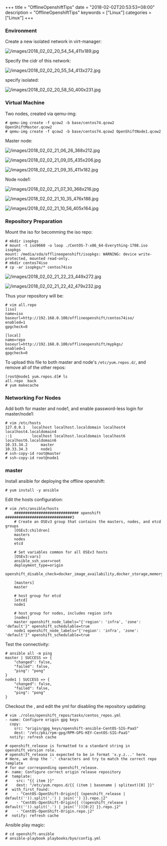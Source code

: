 +++
title = "OfflineOpenshiftTips"
date = "2018-02-02T20:53:53+08:00"
description = "OfflineOpenshiftTips"
keywords = ["Linux"]
categories = ["Linux"]
+++
### Environment
Create a new isolated network in virt-manager:    

![/images/2018_02_02_20_54_54_411x189.jpg](/images/2018_02_02_20_54_54_411x189.jpg)

Specify the cidr of this network:    

![/images/2018_02_02_20_55_54_413x272.jpg](/images/2018_02_02_20_55_54_413x272.jpg)

specify isolated:    

![/images/2018_02_02_20_58_50_400x231.jpg](/images/2018_02_02_20_58_50_400x231.jpg)

### Virtual Machine
Two nodes, created via qemu-img:    

```
# qemu-img create -f qcow2 -b base/centos74.qcow2 OpenShiftMaster.qcow2
# qemu-img create -f qcow2 -b base/centos74.qcow2 OpenShiftNode1.qcow2
```
Master node: 

![/images/2018_02_02_21_06_26_368x212.jpg](/images/2018_02_02_21_06_26_368x212.jpg)

![/images/2018_02_02_21_09_05_435x206.jpg](/images/2018_02_02_21_09_05_435x206.jpg)

![/images/2018_02_02_21_09_35_411x182.jpg](/images/2018_02_02_21_09_35_411x182.jpg)


Node node1: 

![/images/2018_02_02_21_07_30_368x216.jpg](/images/2018_02_02_21_07_30_368x216.jpg)

![/images/2018_02_02_21_10_35_476x188.jpg](/images/2018_02_02_21_10_35_476x188.jpg)

![/images/2018_02_02_21_10_56_405x164.jpg](/images/2018_02_02_21_10_56_405x164.jpg)

### Repository Preparation
Mount the iso for becomming the iso repo:   

```
# mkdir isopkgs
# mount -t iso9660 -o loop ./CentOS-7-x86_64-Everything-1708.iso isopkgs 
mount: /media/sda/offlineopenshift/isopkgs: WARNING: device write-protected, mounted read-only.
# mkdir centos74iso
# cp -ar isopkgs/* centos74iso
```

![/images/2018_02_02_21_22_23_449x272.jpg](/images/2018_02_02_21_22_23_449x272.jpg)

![/images/2018_02_02_21_22_42_479x232.jpg](/images/2018_02_02_21_22_42_479x232.jpg)

Thus your repository will be:    

```
# vim all.repo 
[iso]
name=iso
baseurl=http://192.168.0.100/offlineopenshift/centos74iso/
enabled=1
gpgcheck=0

[local]
name=repo
baseurl=http://192.168.0.100/offlineopenshift/mypkgs/
enabled=1
gpgcheck=0
```
To upload this file to both master and node's `/etc/yum.repos.d/`, and remove
all of the other repos:   

```
[root@node1 yum.repos.d]# ls
all.repo  back
# yum makecache
```

### Networking For Nodes
Add both for master and node1, and enable password-less login for master/node1:    

```
# vim /etc/hosts
127.0.0.1   localhost localhost.localdomain localhost4 localhost4.localdomain4
::1         localhost localhost.localdomain localhost6 localhost6.localdomain6
10.33.34.2      master
10.33.34.3      node1
# ssh-copy-id root@master
# ssh-copy-id root@node1
```

### master
Install ansible for deploying the offline openshift:    

```
# yum install -y ansible
```
Edit the hosts configuration:    

```
# vim /etc/ansible/hosts
	############################# openshift ##############################3
	# Create an OSEv3 group that contains the masters, nodes, and etcd groups
	[OSEv3:children]
	masters
	nodes
	etcd
	 
	# Set variables common for all OSEv3 hosts
	[OSEv3:vars]
	ansible_ssh_user=root
	deployment_type=origin
	openshift_disable_check=docker_image_availability,docker_storage,memory_availability
	
	[masters]
	master
	 
	# host group for etcd
	[etcd]
	node1
	 
	# host group for nodes, includes region info
	[nodes]
	master openshift_node_labels="{'region': 'infra', 'zone': 'default'}" openshift_schedulable=true
	node1 openshift_node_labels="{'region': 'infra', 'zone': 'default'}" openshift_schedulable=true
```
Test the connectivity:    

```
# ansible all -m ping
master | SUCCESS => {
    "changed": false, 
    "failed": false, 
    "ping": "pong"
}
node1 | SUCCESS => {
    "changed": false, 
    "failed": false, 
    "ping": "pong"
}
```
Checkout the , and edit the yml for disabling the repository updating:    

```
# vim ./roles/openshift_repos/tasks/centos_repos.yml
- name: Configure origin gpg keys
  copy:
    src: "origin/gpg_keys/openshift-ansible-CentOS-SIG-PaaS"
    dest: "/etc/pki/rpm-gpg/RPM-GPG-KEY-CentOS-SIG-PaaS"
  notify: refresh cache

# openshift_release is formatted to a standard string in openshift_version role.
# openshift_release is expected to be in format 'x.y.z...' here.
# Here, we drop the '.' characters and try to match the correct repo template
# for our corresponding openshift_release.
#- name: Configure correct origin release repository
#  template:
#    src: "{{ item }}"
#    dest: "/etc/yum.repos.d/{{ (item | basename | splitext)[0] }}"
#  with_first_found:
#    - "CentOS-OpenShift-Origin{{ (openshift_release | default('')).split('.') | join('') }}.repo.j2"
#    - "CentOS-OpenShift-Origin{{ ((openshift_release | default('')).split('.') | join(''))[0:2] }}.repo.j2"
#    - "CentOS-OpenShift-Origin.repo.j2"
#  notify: refresh cache
```
Ansible play magic:    

```
# cd openshift-ansible
# ansible-playbook playbooks/byo/config.yml
```
